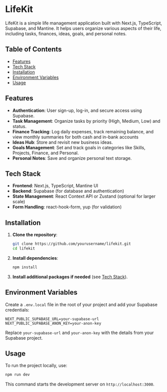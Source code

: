 # LifeKit

LifeKit is a simple life management application built with Next.js, TypeScript, Supabase, and Mantine. It helps users organize various aspects of their life, including tasks, finances, ideas, goals, and personal notes.

## Table of Contents

- [Features](#features)
- [Tech Stack](#tech-stack)
- [Installation](#installation)
- [Environment Variables](#environment-variables)
- [Usage](#usage)

## Features

- **Authentication**: User sign-up, log-in, and secure access using Supabase.
- **Task Management**: Organize tasks by priority (High, Medium, Low) and status.
- **Finance Tracking**: Log daily expenses, track remaining balance, and view monthly summaries for both cash and in-bank accounts
- **Ideas Hub**: Store and revisit new business ideas.
- **Goals Management**: Set and track goals in categories like Skills, Projects, Finance, and Personal.
- **Personal Notes**: Save and organize personal text storage.

## Tech Stack

- **Frontend**: Next.js, TypeScript, Mantine UI
- **Backend**: Supabase (for database and authentication)
- **State Management**: React Context API or Zustand (optional for larger scale)
- **Form Handling**: react-hook-form, yup (for validation)

## Installation

1. **Clone the repository**:

   ```bash
   git clone https://github.com/yourusername/lifekit.git
   cd lifekit
   ```

2. **Install dependencies**:

   ```bash
   npm install
   ```

3. **Install additional packages if needed** (see [Tech Stack](#tech-stack)).

## Environment Variables

Create a `.env.local` file in the root of your project and add your Supabase credentials:

```env
NEXT_PUBLIC_SUPABASE_URL=your-supabase-url
NEXT_PUBLIC_SUPABASE_ANON_KEY=your-anon-key
```

Replace `your-supabase-url` and `your-anon-key` with the details from your Supabase project.

## Usage

To run the project locally, use:

```bash
npm run dev
```

This command starts the development server on `http://localhost:3000`.
